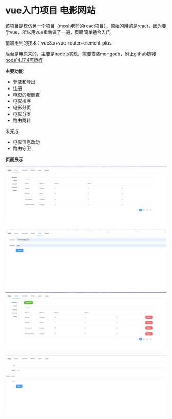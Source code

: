 # vue入门项目 电影网站

该项目是模仿另一个项目（mosh老师的react项目），原始的用的是react，因为要学vue，所以用vue重新做了一遍，页面简单适合入门

前端用到的技术：vue3.x+vue-router+element-plus

后台是用原来的，主要是nodejs实现，需要安装mongodb，附上github链接 [node14.17.4可运行](https://github.com/mdarif/vidly-api-node)

**主要功能**

+ 登录和登出
+ 注册
+ 电影的增删查
+ 电影排序
+ 电影分页
+ 电影分类
+ 路由跳转

未完成

+ 电影信息改动
+ 路由守卫

**页面展示**

![](https://github.com/bigboysuper6/movieApp_vue/blob/main/readmeImage/%E6%88%AA%E5%B1%8F2022-05-18%20%E4%B8%8B%E5%8D%887.40.33.png)

![](https://github.com/bigboysuper6/movieApp_vue/blob/main/readmeImage/%E6%88%AA%E5%B1%8F2022-05-18%20%E4%B8%8B%E5%8D%887.40.58.png)

![](https://github.com/bigboysuper6/movieApp_vue/blob/main/readmeImage/%E6%88%AA%E5%B1%8F2022-05-18%20%E4%B8%8B%E5%8D%887.41.07.png)

![](https://github.com/bigboysuper6/movieApp_vue/blob/main/readmeImage/%E6%88%AA%E5%B1%8F2022-05-19%20%E4%B8%8A%E5%8D%889.56.03.png)
